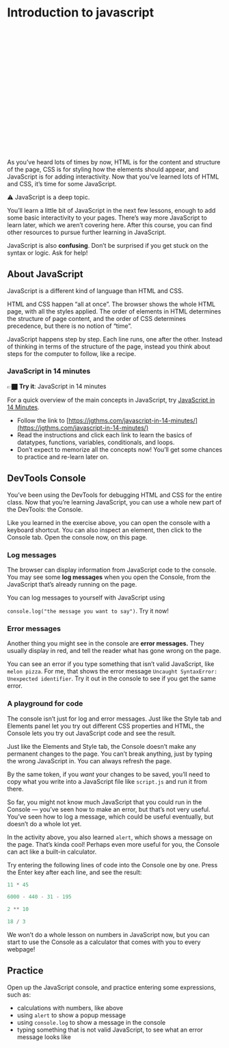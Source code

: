 # Introduction to javascript

<div style="position: relative; padding-bottom: 56.25%; height: 0; margin: 20px 0px;"><iframe src="" title="YouTube video player" frameborder="0"  allowfullscreen style="position: absolute; top: 0; left: 0; width: 100%; height: 100%; background: url(./actions/jav.png); background-size: cover;"></iframe></div>

As you’ve heard lots of times by now, HTML is for the content and structure of the page, CSS is for styling how the elements should appear, and JavaScript is for adding interactivity. Now that you’ve learned lots of HTML and CSS, it’s time for some JavaScript.

<aside>


⚠️ JavaScript is a deep topic.

You’ll learn a little bit of JavaScript in the next few lessons, enough to add some basic interactivity to your pages. There’s way more JavaScript to learn later, which we aren’t covering here. After this course, you can find other resources to pursue further learning in JavaScript.

JavaScript is also **confusing**. Don’t be surprised if you get stuck on the syntax or logic. Ask for help!

</aside>

## About JavaScript

JavaScript is a different kind of language than HTML and CSS.

HTML and CSS happen “all at once”. The browser shows the whole HTML page, with all the styles applied. The order of elements in HTML determines the structure of page content, and the order of CSS determines precedence, but there is no notion of “time”.

JavaScript happens step by step. Each line runs, one after the other. Instead of thinking in terms of the structure of the page, instead you think about steps for the computer to follow, like a recipe.

### JavaScript in 14 minutes

<aside>


👉🏿 **Try it**: JavaScript in 14 minutes

For a quick overview of the main concepts in JavaScript, try [JavaScript in 14 Minutes](https://jgthms.com/javascript-in-14-minutes/).

- Follow the link to [https://jgthms.com/javascript-in-14-minutes/](https://jgthms.com/javascript-in-14-minutes/)
- Read the instructions and click each link to learn the basics of datatypes, functions, variables, conditionals, and loops.
- Don’t expect to memorize all the concepts now! You’ll get some chances to practice and re-learn later on.
</aside>

## DevTools Console

You’ve been using the DevTools for debugging HTML and CSS for the entire class. Now that you’re learning JavaScript, you can use a whole new part of the DevTools: the Console.

Like you learned in the exercise above, you can open the console with a keyboard shortcut. You can also inspect an element, then click to the Console tab. Open the console now, on this page.

### Log messages

The browser can display information from JavaScript code to the console. You may see some **log messages** when you open the Console, from the JavaScript that’s already running on the page.

You can log messages to yourself with JavaScript using

`console.log("the message you want to say")`. Try it now!

### Error messages

Another thing you might see in the console are **error messages.** They usually display in red, and tell the reader what has gone wrong on the page.

You can see an error if you type something that isn’t valid JavaScript, like `melon pizza`. For me, that shows the error message `Uncaught SyntaxError: Unexpected identifier`. Try it out in the console to see if you get the same error.

### A playground for code

The console isn’t just for log and error messages. Just like the Style tab and Elements panel let you try out different CSS properties and HTML, the Console lets you try out JavaScript code and see the result.

Just like the Elements and Style tab, the Console doesn’t make any permanent changes to the page. You can’t break anything, just by typing the wrong JavaScript in. You can always refresh the page.

By the same token, if you *want* your changes to be saved, you’ll need to copy what you write into a JavaScript file like `script.js` and run it from there.

So far, you might not know much JavaScript that you could run in the Console — you’ve seen how to make an error, but that’s not very useful. You’ve seen how to log a message, which could be useful eventually, but doesn’t do a whole lot yet.

In the activity above, you also learned `alert`, which shows a message on the page. That’s kinda cool! Perhaps even more useful for you, the Console can act like a built-in calculator.

Try entering the following lines of code into the Console one by one. Press the Enter key after each line, and see the result:

```javascript
11 * 45

6000 - 440 - 31 - 195

2 ** 10

18 / 3
```

We won’t do a whole lesson on numbers in JavaScript now, but you can start to use the Console as a calculator that comes with you to every webpage!

## Practice

Open up the JavaScript console, and practice entering some expressions, such as:
- calculations with numbers, like above
- using `alert` to show a popup message
- using `console.log` to show a message in the console
- typing something that is not valid JavaScript, to see what an error message
    looks like
